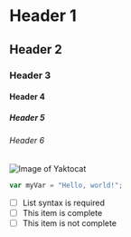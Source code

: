 # Header 1
## Header 2
### Header 3
#### Header 4
##### Header 5
###### Header 6
![Image of Yaktocat](https://octodex.github.com/images/yaktocat.png)


``` javascript
var myVar = "Hello, world!";
```

- [ ] List syntax is required
- [ ] This item is complete
- [ ] This item is not complete
